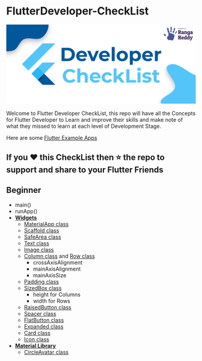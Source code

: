 # FlutterDeveloper-CheckList
<p align="center">
<img src="images/FDCLBanner.png">
</p>

Welcome to Flutter Developer CheckList, this repo will have all the Concepts for Flutter Developer to Learn and improve their skills and make note of what they missed to learn at each level of Development Stage.

Here are some [Flutter Example Apps](https://github.com/irangareddy/FlutterExampleApps.git)


## If you ❤️ this CheckList then ⭐ the repo to support and **share** to your **Flutter Friends**

## **Beginner**

- main()
- runApp()
- **[Widgets](https://api.flutter.dev/flutter/widgets/widgets-library.html)**
    - [MaterialApp class](https://api.flutter.dev/flutter/material/MaterialApp-class.html)
    - [Scaffold class](https://api.flutter.dev/flutter/material/Scaffold-class.html)
    - [SafeArea class](https://api.flutter.dev/flutter/widgets/SafeArea-class.html)
    - [Text class](https://api.flutter.dev/flutter/widgets/Text-class.html)
    - [Image class](https://api.flutter.dev/flutter/widgets/Image-class.html)
    - [Column class](https://api.flutter.dev/flutter/widgets/Column-class.html) and [Row class](https://api.flutter.dev/flutter/widgets/Row-class.html)
        - crossAxisAlignment
        - mainAxisAlignment
        - mainAxisSize
    - [Padding class](https://api.flutter.dev/flutter/widgets/Padding-class.html)
    - [SizedBox class](https://api.flutter.dev/flutter/widgets/SizedBox-class.html)
        - height for Columns
        - width for Rows
    - [RaisedButton class](https://api.flutter.dev/flutter/material/RaisedButton-class.html)
    - [Spacer class](https://api.flutter.dev/flutter/widgets/Spacer-class.html)
    - [FlatButton class](https://api.flutter.dev/flutter/material/FlatButton-class.html)
    - [Expanded class](https://api.flutter.dev/flutter/widgets/Expanded-class.html)
    - [Card class](https://api.flutter.dev/flutter/material/Card-class.html)
    - [Icon class](https://api.flutter.dev/flutter/widgets/Icon-class.html)
    <!-- - [StatelessWidget class](https://api.flutter.dev/flutter/widgets/StatelessWidget-class.html)
    - [StatefulWidget](https://api.flutter.dev/flutter/widgets/StatelessWidget-class.html) -->
- **[Material Library](https://api.flutter.dev/flutter/material/material-library.html)**
    - [CircleAvatar class](https://api.flutter.dev/flutter/material/CircleAvatar-class.html)